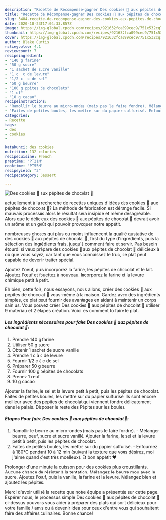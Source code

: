 ```yaml
---
description: "Recette de Récompense-gagner Des cookies 🍪 aux pépites de chocolat 🍫"
title: "Recette de Récompense-gagner Des cookies 🍪 aux pépites de chocolat 🍫"
slug: 3484-recette-de-recompense-gagner-des-cookies-aux-pepites-de-chocolat
date: 2020-10-23T17:04:33.857Z
image: https://img-global.cpcdn.com/recipes/921632fca099cec9/751x532cq70/des-cookies-🍪-aux-pepites-de-chocolat-🍫-photo-principale-de-la-recette.jpg
thumbnail: https://img-global.cpcdn.com/recipes/921632fca099cec9/751x532cq70/des-cookies-🍪-aux-pepites-de-chocolat-🍫-photo-principale-de-la-recette.jpg
cover: https://img-global.cpcdn.com/recipes/921632fca099cec9/751x532cq70/des-cookies-🍪-aux-pepites-de-chocolat-🍫-photo-principale-de-la-recette.jpg
author: Blake Curtis
ratingvalue: 4.1
reviewcount: 7
recipeingredient:
- "140 g farine"
- "50 g sucre"
- "1 sachet de sucre vanille"
- "1 c  c de levure"
- "1/2 c  c de sel"
- "50 g beurre"
- "100 g ppites de chocolats"
- "1 uf"
- "10 g cacao"
recipeinstructions:
- "Ramollir le beurre au micro-ondes (mais pas le faire fondre). Mélanger beurre, oeuf, sucre et sucre vanillé. Ajouter la farine, le sel et la levure petit à petit, puis les pépites de chocolat."
- "Faites de petites boules, les mettre sur du papier sulfurisé. Enfournez à 180°C pendant 10 à 12 min (suivant la texture que vous désirez, moi j&#39;aime quand c&#39;est très moelleux). Et bon appétit ❤️"
categories:
- Recette
tags:
- des
- cookies
- 

katakunci: des cookies  
nutrition: 132 calories
recipecuisine: French
preptime: "PT21M"
cooktime: "PT55M"
recipeyield: "3"
recipecategory: Dessert

---
```



![Des cookies 🍪 aux pépites de chocolat 🍫](https://img-global.cpcdn.com/recipes/921632fca099cec9/751x532cq70/des-cookies-🍪-aux-pepites-de-chocolat-🍫-photo-principale-de-la-recette.jpg)

actuellement à la recherche de recettes uniques d'idées des cookies 🍪 aux pépites de chocolat 🍫? La méthode de fabrication est dérange facile. Si mauvais processus alors le résultat sera insipide et même désagréable. Alors que le délicieux des cookies 🍪 aux pépites de chocolat 🍫 devrait avoir un arôme et un goût qui pouvoir provoquer notre appétit.

nombreuses choses qui plus ou moins influencent la qualité gustative de des cookies 🍪 aux pépites de chocolat 🍫, first du type d'ingrédients, puis la sélection des ingrédients frais, jusqu'à comment faire et servir. Pas besoin étourdi si veux prépare des cookies 🍪 aux pépites de chocolat 🍫 délicieux à où que vous soyez, car tant que vous connaissez le truc, ce plat peut capable de devenir traiter spécial.

Ajoutez l&#39;oeuf, puis incorporez la farine, les pépites de chocolat et le lait. Ajoutez l&#39;œuf et fouettez à nouveau. Incorporez la farine et la levure chimique petit à petit.


Eh bien, cette fois, nous essayons, nous allons, créer des cookies 🍪 aux pépites de chocolat 🍫 vous-même à la maison. Gardez avec des ingrédients simples, ce plat peut fournir des avantages en aidant à maintenir un corps sain us. Vous pouvez créer Des cookies 🍪 aux pépites de chocolat 🍫 utiliser 9 matériau et 2 étapes création. Voici les comment to faire le plat.

<!--inarticleads1-->

##### Les ingrédients nécessaires pour faire Des cookies 🍪 aux pépites de chocolat 🍫:

1. Prendre 140 g farine
1. Utiliser 50 g sucre
1. Obtenir 1 sachet de sucre vanille
1. Prendre 1 c à c de levure
1. Fournir 1/2 c à c de sel
1. Préparer 50 g beurre
1. Fournir 100 g pépites de chocolats
1. Prenez 1 œuf
1.  10 g cacao


Ajouter la farine, le sel et la levure petit à petit, puis les pépites de chocolat. Faites de petites boules, les mettre sur du papier sulfurisé. Ils sont encore meilleur avec des pépites de chocolat qui viennent fondre délicatement dans le palais. Disposer le reste des Pépites sur les boules. 

<!--inarticleads2-->

##### Étapes Pour faire Des cookies 🍪 aux pépites de chocolat 🍫:

1. Ramollir le beurre au micro-ondes (mais pas le faire fondre). - Mélanger beurre, oeuf, sucre et sucre vanillé. Ajouter la farine, le sel et la levure petit à petit, puis les pépites de chocolat.
1. Faites de petites boules, les mettre sur du papier sulfurisé. - Enfournez à 180°C pendant 10 à 12 min (suivant la texture que vous désirez, moi j&#39;aime quand c&#39;est très moelleux). Et bon appétit ❤️


Prolonger d&#39;une minute la cuisson pour des cookies plus croustillants. Aucune chance de résister à la tentation. Mélangez le beurre mou avec le sucre. Ajoutez l&#39;œuf, puis la vanille, la farine et la levure. Mélangez bien et ajoutez les pépites. 


Merci d'avoir utilisé la recette que notre équipe a présentée sur cette page. Espérer nous, le processus simple Des cookies 🍪 aux pépites de chocolat 🍫 ci-dessus pouvons vous aider à préparer des plats qui sont délicieux pour votre famille / amis ou à devenir idea pour ceux d'entre vous qui souhaitent faire des affaires culinaires. Bonne chance!

